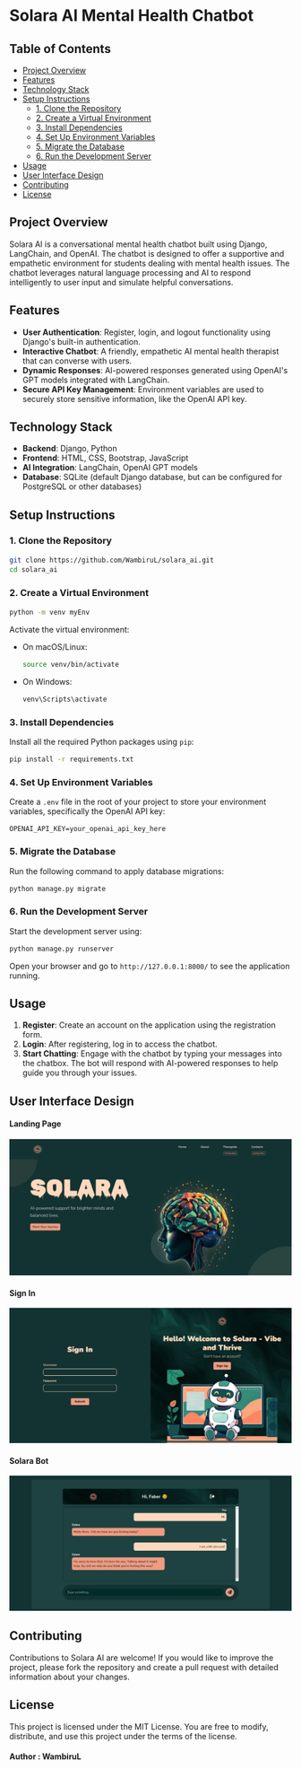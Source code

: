 # Solara AI Mental Health Chatbot

## Table of Contents
- [Project Overview](#project-overview)
- [Features](#features)
- [Technology Stack](#technology-stack)
- [Setup Instructions](#setup-instructions)
  - [1. Clone the Repository](#1-clone-the-repository)
  - [2. Create a Virtual Environment](#2-create-a-virtual-environment)
  - [3. Install Dependencies](#3-install-dependencies)
  - [4. Set Up Environment Variables](#4-set-up-environment-variables)
  - [5. Migrate the Database](#5-migrate-the-database)
  - [6. Run the Development Server](#6-run-the-development-server)
- [Usage](#usage)
- [User Interface Design](#user-interface-design)
- [Contributing](#contributing)
- [License](#license)

## Project Overview

Solara AI is a conversational mental health chatbot built using Django, LangChain, and OpenAI. The chatbot is designed to offer a supportive and empathetic environment for students dealing with mental health issues. The chatbot leverages natural language processing and AI to respond intelligently to user input and simulate helpful conversations.

## Features
- **User Authentication**: Register, login, and logout functionality using Django's built-in authentication.
- **Interactive Chatbot**: A friendly, empathetic AI mental health therapist that can converse with users.
- **Dynamic Responses**: AI-powered responses generated using OpenAI's GPT models integrated with LangChain.
- **Secure API Key Management**: Environment variables are used to securely store sensitive information, like the OpenAI API key.

## Technology Stack

- **Backend**: Django, Python
- **Frontend**: HTML, CSS, Bootstrap, JavaScript
- **AI Integration**: LangChain, OpenAI GPT models
- **Database**: SQLite (default Django database, but can be configured for PostgreSQL or other databases)

## Setup Instructions

### 1. Clone the Repository

```bash
git clone https://github.com/WambiruL/solara_ai.git
cd solara_ai
```

### 2. Create a Virtual Environment

```bash
python -m venv myEnv
```

Activate the virtual environment:

- On macOS/Linux:

  ```bash
  source venv/bin/activate
  ```

- On Windows:

  ```bash
  venv\Scripts\activate
  ```

### 3. Install Dependencies

Install all the required Python packages using `pip`:

```bash
pip install -r requirements.txt
```

### 4. Set Up Environment Variables

Create a `.env` file in the root of your project to store your environment variables, specifically the OpenAI API key:

```
OPENAI_API_KEY=your_openai_api_key_here
```

### 5. Migrate the Database

Run the following command to apply database migrations:

```bash
python manage.py migrate
```

### 6. Run the Development Server

Start the development server using:

```bash
python manage.py runserver
```

Open your browser and go to `http://127.0.0.1:8000/` to see the application running.

## Usage

1. **Register**: Create an account on the application using the registration form.
2. **Login**: After registering, log in to access the chatbot.
3. **Start Chatting**: Engage with the chatbot by typing your messages into the chatbox. The bot will respond with AI-powered responses to help guide you through your issues.

## User Interface Design

#### Landing Page
![alt text](landing_page.PNG)

#### Sign In
![alt text](login.PNG)

#### Solara Bot
![alt text](bot.PNG)

## Contributing

Contributions to Solara AI are welcome! If you would like to improve the project, please fork the repository and create a pull request with detailed information about your changes.

## License

This project is licensed under the MIT License. You are free to modify, distribute, and use this project under the terms of the license.

#### Author : WambiruL


